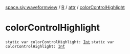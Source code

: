 [space.siy.waveformview](../../index.md) / [R](../index.md) / [attr](index.md) / [colorControlHighlight](./color-control-highlight.md)

# colorControlHighlight

`static var colorControlHighlight: `[`Int`](https://kotlinlang.org/api/latest/jvm/stdlib/kotlin/-int/index.html)
`static var colorControlHighlight: `[`Int`](https://kotlinlang.org/api/latest/jvm/stdlib/kotlin/-int/index.html)